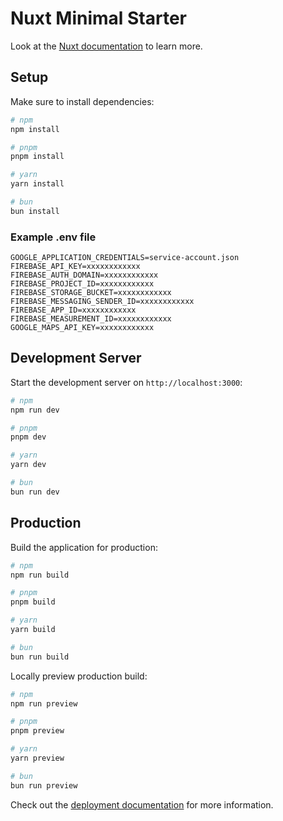 # Nuxt Minimal Starter

Look at the [Nuxt documentation](https://nuxt.com/docs/getting-started/introduction) to learn more.

## Setup

Make sure to install dependencies:

```bash
# npm
npm install

# pnpm
pnpm install

# yarn
yarn install

# bun
bun install
```

### Example .env file

```
GOOGLE_APPLICATION_CREDENTIALS=service-account.json
FIREBASE_API_KEY=xxxxxxxxxxxx
FIREBASE_AUTH_DOMAIN=xxxxxxxxxxxx
FIREBASE_PROJECT_ID=xxxxxxxxxxxx
FIREBASE_STORAGE_BUCKET=xxxxxxxxxxxx
FIREBASE_MESSAGING_SENDER_ID=xxxxxxxxxxxx
FIREBASE_APP_ID=xxxxxxxxxxxx
FIREBASE_MEASUREMENT_ID=xxxxxxxxxxxx
GOOGLE_MAPS_API_KEY=xxxxxxxxxxxx
```

## Development Server

Start the development server on `http://localhost:3000`:

```bash
# npm
npm run dev

# pnpm
pnpm dev

# yarn
yarn dev

# bun
bun run dev
```

## Production

Build the application for production:

```bash
# npm
npm run build

# pnpm
pnpm build

# yarn
yarn build

# bun
bun run build
```

Locally preview production build:

```bash
# npm
npm run preview

# pnpm
pnpm preview

# yarn
yarn preview

# bun
bun run preview
```

Check out the [deployment documentation](https://nuxt.com/docs/getting-started/deployment) for more information.
